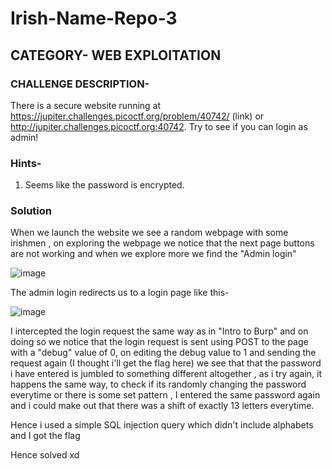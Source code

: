 # Irish-Name-Repo-3

## CATEGORY- WEB EXPLOITATION

### CHALLENGE DESCRIPTION- 
There is a secure website running at https://jupiter.challenges.picoctf.org/problem/40742/ (link) or http://jupiter.challenges.picoctf.org:40742. Try to see if you can login as admin!

### Hints-
1. Seems like the password is encrypted.

### Solution
When we launch the website we see a random webpage with some irishmen , on exploring the webpage we notice that the next page buttons are not working and when we explore more we find the "Admin login"



![image](https://github.com/user-attachments/assets/514c4bfb-81f0-4d74-a46a-a5039afa2014)


The admin login redirects us to a login page like this- 


![image](https://github.com/user-attachments/assets/3e6aa90f-2059-445f-9cba-3f734acca4a3)

I intercepted the login request the same way as in "Intro to Burp" and on doing so we notice that the login request is sent using POST to the page with a "debug" value of 0, on editing the debug value to 1 and sending the request again (I thought i'll get the flag here) we see that that the password i have entered is jumbled to something different altogether , as i try again, it happens the same way, to check if its randomly changing the password everytime or there is some set pattern , I entered the same password again and i could make out that there was a shift of exactly 13 letters everytime.

Hence i used a simple SQL injection query which didn't include alphabets and I got the flag

Hence solved xd
